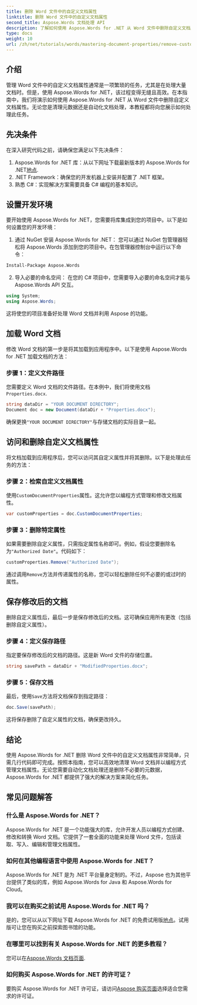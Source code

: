 ```yaml
---
title: 删除 Word 文件中的自定义文档属性
linktitle: 删除 Word 文件中的自定义文档属性
second_title: Aspose.Words 文档处理 API
description: 了解如何使用 Aspose.Words for .NET 从 Word 文件中删除自定义文档属性。本详细指南提供了分步说明，可有效清理文档元数据，从而节省文档管理和自动化的时间。
type: docs
weight: 10
url: /zh/net/tutorials/words/mastering-document-properties/remove-custom-document-properties-in-word-files/
---
```

## 介绍

管理 Word 文件中的自定义文档属性通常是一项繁琐的任务，尤其是在处理大量文档时。但是，使用 Aspose.Words for .NET，该过程变得无缝且高效。在本指南中，我们将演示如何使用 Aspose.Words for .NET 从 Word 文件中删除自定义文档属性。无论您是清理元数据还是自动化文档处理，本教程都将向您展示如何处理此任务。

## 先决条件

在深入研究代码之前，请确保您满足以下先决条件：

1.  Aspose.Words for .NET 库：从以下网址下载最新版本的 Aspose.Words for .NET[地点](https://releases.aspose.com/words/net/).
2. .NET Framework：确保您的开发机器上安装并配置了 .NET 框架。
3. 熟悉 C#：实现解决方案需要具备 C# 编程的基本知识。

## 设置开发环境

要开始使用 Aspose.Words for .NET，您需要将库集成到您的项目中。以下是如何设置您的开发环境：

1. 通过 NuGet 安装 Aspose.Words for .NET：
   您可以通过 NuGet 包管理器轻松将 Aspose.Words 添加到您的项目中。在包管理器控制台中运行以下命令：

```bash
Install-Package Aspose.Words
```

2. 导入必要的命名空间：
   在您的 C# 项目中，您需要导入必要的命名空间才能与 Aspose.Words API 交互。
   
```csharp
using System;
using Aspose.Words;
```

这将使您的项目准备好处理 Word 文档并利用 Aspose 的功能。

## 加载 Word 文档

修改 Word 文档的第一步是将其加载到应用程序中。以下是使用 Aspose.Words for .NET 加载文档的方法：

### 步骤 1：定义文件路径

您需要定义 Word 文档的文件路径。在本例中，我们将使用文档`Properties.docx`.

```csharp
string dataDir = "YOUR DOCUMENT DIRECTORY";
Document doc = new Document(dataDir + "Properties.docx");
```

确保更换`"YOUR DOCUMENT DIRECTORY"`与存储文档的实际目录一起。

## 访问和删除自定义文档属性

将文档加载到应用程序后，您可以访问其自定义属性并将其删除。以下是处理此任务的方法：

### 步骤 2：检索自定义文档属性

使用`CustomDocumentProperties`属性。这允许您以编程方式管理和修改文档属性。

```csharp
var customProperties = doc.CustomDocumentProperties;
```

### 步骤 3：删除特定属性

如果需要删除自定义属性，只需指定属性名称即可。例如，假设您要删除名为`"Authorized Date"`。代码如下：

```csharp
customProperties.Remove("Authorized Date");
```

通过调用`Remove`方法并传递属性的名称，您可以轻松删除任何不必要的或过时的属性。

## 保存修改后的文档

删除自定义属性后，最后一步是保存修改后的文档。这可确保应用所有更改（包括删除自定义属性）。

### 步骤 4：定义保存路径

指定要保存修改后的文档的路径。这是新 Word 文件的存储位置。

```csharp
string savePath = dataDir + "ModifiedProperties.docx";
```

### 步骤 5：保存文档

最后，使用`Save`方法将文档保存到指定路径：

```csharp
doc.Save(savePath);
```

这将保存删除了自定义属性的文档，确保更改持久。

## 结论

使用 Aspose.Words for .NET 删除 Word 文件中的自定义文档属性非常简单，只需几行代码即可完成。按照本指南，您可以高效地清理 Word 文档并以编程方式管理文档属性。无论您需要自动化文档处理还是删除不必要的元数据，Aspose.Words for .NET 都提供了强大的解决方案来简化任务。

## 常见问题解答

### 什么是 Aspose.Words for .NET？

Aspose.Words for .NET 是一个功能强大的库，允许开发人员以编程方式创建、修改和转换 Word 文档。它提供了一套全面的功能来处理 Word 文件，包括读取、写入、编辑和管理文档属性。

### 如何在其他编程语言中使用 Aspose.Words for .NET？

Aspose.Words for .NET 是为 .NET 平台量身定制的。不过，Aspose 也为其他平台提供了类似的库，例如 Aspose.Words for Java 和 Aspose.Words for Cloud。

### 我可以在购买之前试用 Aspose.Words for .NET 吗？

是的，您可以从以下网址下载 Aspose.Words for .NET 的免费试用版[地点](https://releases.aspose.com/)。试用版可让您在购买之前探索图书馆的功能。

### 在哪里可以找到有关 Aspose.Words for .NET 的更多教程？

您可以在[Aspose.Words 文档页面](https://reference.aspose.com/words/net/).

### 如何购买 Aspose.Words for .NET 的许可证？

要购买 Aspose.Words for .NET 许可证，请访问[Aspose 购买页面](https://purchase.aspose.com/buy)选择适合您需求的许可证。